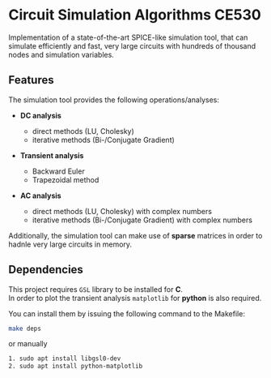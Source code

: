 # Circuit Simulation Algorithms CE530 #

Implementation of a state-of-the-art SPICE-like simulation tool, that can simulate efficiently and fast, very large circuits with hundreds of thousand nodes and simulation variables.

## Features ##

The simulation tool provides the following operations/analyses:

* **DC analysis**
    * direct methods (LU, Cholesky)
    * iterative methods (Bi-/Conjugate Gradient)

* **Transient analysis**
    * Backward Euler
    * Trapezoidal method

* **AC analysis**
    * direct methods (LU, Cholesky) with complex numbers 
    * iterative methods (Bi-/Conjugate Gradient) with complex numbers

Additionally, the simulation tool can make use of **sparse** matrices in order to hadnle very large circuits in memory.

## Dependencies ##

This project requires `GSL` library to be installed for **C**.  
In order to plot the transient analysis `matplotlib` for **python** is also required.


You can install them by issuing the following command to the Makefile:

```bash
make deps
```

or  manually

```bash
1. sudo apt install libgsl0-dev
2. sudo apt install python-matplotlib
```
